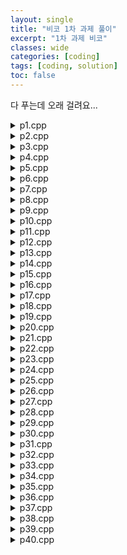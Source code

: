 ```yaml
---
layout: single
title: "비코 1차 과제 풀이"
excerpt: "1차 과제 비코"
classes: wide
categories: [coding]
tags: [coding, solution]
toc: false
---
```


다 푸는데 오래 걸려요...

<details class="code-file"><summary>p1.cpp</summary>
{% highlight cpp linenos %}
{% include informatics2/hw1/p1/main.cpp %}
{% endhighlight %}
</details>

<details class="code-file"><summary>p2.cpp</summary>
{% highlight cpp linenos %}
{% include informatics2/hw1/p2/main.cpp %}
{% endhighlight %}
</details>

<details class="code-file"><summary>p3.cpp</summary>
{% highlight cpp linenos %}
{% include informatics2/hw1/p3/main.cpp %}
{% endhighlight %}
</details>

<details class="code-file"><summary>p4.cpp</summary>
{% highlight cpp linenos %}
{% include informatics2/hw1/p4/main.cpp %}
{% endhighlight %}
</details>

<details class="code-file"><summary>p5.cpp</summary>
{% highlight cpp linenos %}
{% include informatics2/hw1/p5/main.cpp %}
{% endhighlight %}
</details>

<details class="code-file"><summary>p6.cpp</summary>
{% highlight cpp linenos %}
{% include informatics2/hw1/p6/main.cpp %}
{% endhighlight %}
</details>

<details class="code-file"><summary>p7.cpp</summary>
{% highlight cpp linenos %}
{% include informatics2/hw1/p7/main.cpp %}
{% endhighlight %}
</details>

<details class="code-file"><summary>p8.cpp</summary>
{% highlight cpp linenos %}
{% include informatics2/hw1/p8/main.cpp %}
{% endhighlight %}
</details>

<details class="code-file"><summary>p9.cpp</summary>
{% highlight cpp linenos %}
{% include informatics2/hw1/p9/main.cpp %}
{% endhighlight %}
</details>

<details class="code-file"><summary>p10.cpp</summary>
{% highlight cpp linenos %}
{% include informatics2/hw1/p10/main.cpp %}
{% endhighlight %}
</details>

<details class="code-file"><summary>p11.cpp</summary>
{% highlight cpp linenos %}
{% include informatics2/hw1/p11/main.cpp %}
{% endhighlight %}
</details>

<details class="code-file"><summary>p12.cpp</summary>
{% highlight cpp linenos %}
{% include informatics2/hw1/p12/main.cpp %}
{% endhighlight %}
</details>

<details class="code-file"><summary>p13.cpp</summary>
{% highlight cpp linenos %}
{% include informatics2/hw1/p13/main.cpp %}
{% endhighlight %}
</details>

<details class="code-file"><summary>p14.cpp</summary>
{% highlight cpp linenos %}
{% include informatics2/hw1/p14/main.cpp %}
{% endhighlight %}
</details>

<details class="code-file"><summary>p15.cpp</summary>
{% highlight cpp linenos %}
{% include informatics2/hw1/p15/main.cpp %}
{% endhighlight %}
</details>

<details class="code-file"><summary>p16.cpp</summary>
{% highlight cpp linenos %}
{% include informatics2/hw1/p16/main.cpp %}
{% endhighlight %}
</details>

<details class="code-file"><summary>p17.cpp</summary>
{% highlight cpp linenos %}
{% include informatics2/hw1/p17/main.cpp %}
{% endhighlight %}
</details>

<details class="code-file"><summary>p18.cpp</summary>
{% highlight cpp linenos %}
{% include informatics2/hw1/p18/main.cpp %}
{% endhighlight %}
</details>

<details class="code-file"><summary>p19.cpp</summary>
{% highlight cpp linenos %}
{% include informatics2/hw1/p19/main.cpp %}
{% endhighlight %}
</details>

<details class="code-file"><summary>p20.cpp</summary>
{% highlight cpp linenos %}
{% include informatics2/hw1/p20/main.cpp %}
{% endhighlight %}
</details>

<details class="code-file"><summary>p21.cpp</summary>
{% highlight cpp linenos %}
{% include informatics2/hw1/p21/main.cpp %}
{% endhighlight %}
</details>

<details class="code-file"><summary>p22.cpp</summary>
{% highlight cpp linenos %}
{% include informatics2/hw1/p22/main.cpp %}
{% endhighlight %}
</details>

<details class="code-file"><summary>p23.cpp</summary>
{% highlight cpp linenos %}
{% include informatics2/hw1/p23/main.cpp %}
{% endhighlight %}
</details>

<details class="code-file"><summary>p24.cpp</summary>
{% highlight cpp linenos %}
{% include informatics2/hw1/p24/main.cpp %}
{% endhighlight %}
</details>

<details class="code-file"><summary>p25.cpp</summary>
{% highlight cpp linenos %}
{% include informatics2/hw1/p25/main.cpp %}
{% endhighlight %}
</details>

<details class="code-file"><summary>p26.cpp</summary>
{% highlight cpp linenos %}
{% include informatics2/hw1/p26/main.cpp %}
{% endhighlight %}
</details>

<details class="code-file"><summary>p27.cpp</summary>
{% highlight cpp linenos %}
{% include informatics2/hw1/p27/main.cpp %}
{% endhighlight %}
</details>

<details class="code-file"><summary>p28.cpp</summary>
{% highlight cpp linenos %}
{% include informatics2/hw1/p28/main.cpp %}
{% endhighlight %}
</details>

<details class="code-file"><summary>p29.cpp</summary>
{% highlight cpp linenos %}
{% include informatics2/hw1/p29/main.cpp %}
{% endhighlight %}
</details>

<details class="code-file"><summary>p30.cpp</summary>
{% highlight cpp linenos %}
{% include informatics2/hw1/p30/main.cpp %}
{% endhighlight %}
</details>

<details class="code-file"><summary>p31.cpp</summary>
{% highlight cpp linenos %}
{% include informatics2/hw1/p31/main.cpp %}
{% endhighlight %}
</details>

<details class="code-file"><summary>p32.cpp</summary>
{% highlight cpp linenos %}
{% include informatics2/hw1/p32/main.cpp %}
{% endhighlight %}
</details>

<details class="code-file"><summary>p33.cpp</summary>
{% highlight cpp linenos %}
{% include informatics2/hw1/p33/main.cpp %}
{% endhighlight %}
</details>

<details class="code-file"><summary>p34.cpp</summary>
{% highlight cpp linenos %}
{% include informatics2/hw1/p34/main.cpp %}
{% endhighlight %}
</details>

<details class="code-file"><summary>p35.cpp</summary>
{% highlight cpp linenos %}
{% include informatics2/hw1/p35/main.cpp %}
{% endhighlight %}
</details>

<details class="code-file"><summary>p36.cpp</summary>
{% highlight cpp linenos %}
{% include informatics2/hw1/p36/main.cpp %}
{% endhighlight %}
</details>

<details class="code-file"><summary>p37.cpp</summary>
{% highlight cpp linenos %}
{% include informatics2/hw1/p37/main.cpp %}
{% endhighlight %}
</details>

<details class="code-file"><summary>p38.cpp</summary>
{% highlight cpp linenos %}
{% include informatics2/hw1/p38/main.cpp %}
{% endhighlight %}
</details>

<details class="code-file"><summary>p39.cpp</summary>
{% highlight cpp linenos %}
{% include informatics2/hw1/p39/main.cpp %}
{% endhighlight %}
</details>

<details class="code-file"><summary>p40.cpp</summary>
{% highlight cpp linenos %}
{% include informatics2/hw1/p40/main.cpp %}
{% endhighlight %}
</details>

